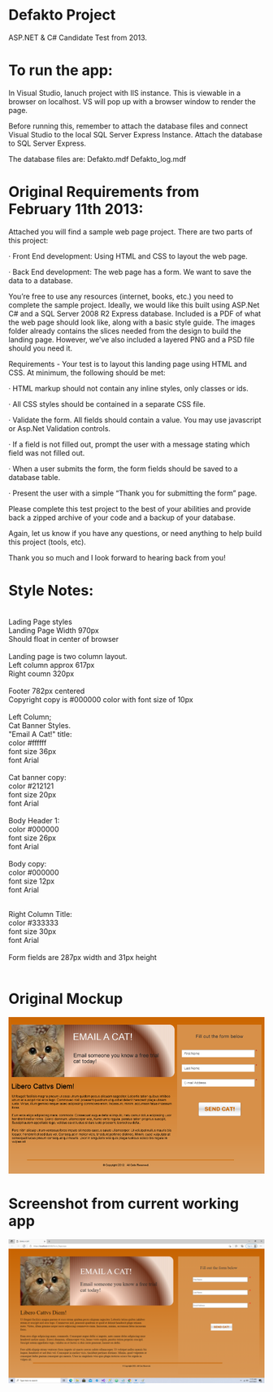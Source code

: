 # Defakto Project

ASP.NET & C# Candidate Test from 2013. 

# To run the app:
In Visual Studio, lanuch project with IIS instance. This is viewable in a browser on localhost.
VS will pop up with a browser window to render the page.

Before running this, remember to attach the database files and connect Visual Studio to the local SQL Server Express Instance. 
Attach the database to SQL Server Express. 

The database files are:
Defakto.mdf
Defakto_log.mdf

# Original Requirements from February 11th 2013:

Attached you will find a sample web page project. There are two parts of this project:

·             Front End development: Using HTML and CSS to layout the web page.

·             Back End development: The web page has a form.  We want to save the data to a database.

You’re free to use any resources (internet, books, etc.) you need to complete the sample project. Ideally, we would like this built using ASP.Net C# and a SQL Server 2008 R2 Express database. 
Included is a PDF of what the web page should look like, along with a basic style guide. The images folder already contains the slices needed from the design to build the landing page. 
However, we’ve also included a layered PNG and a PSD file should you need it.

Requirements - Your test is to layout this landing page using HTML and CSS. At minimum, the following should be met:

·         HTML markup should not contain any inline styles, only classes or ids.

·         All CSS styles should be contained in a separate CSS file.

·         Validate the form.  All fields should contain a value. You may use javascript or Asp.Net Validation controls.

·         If a field is not filled out, prompt the user with a message stating which field was not filled out.

·         When a user submits the form, the form fields should be saved to a database table.

·         Present the user with a simple “Thank you for submitting the form” page.

Please complete this test project to the best of your abilities and provide back a zipped archive of your code and a backup of your database.

Again, let us know if you have any questions, or need anything to help build this project (tools, etc).

Thank you so much and I look forward to hearing back from you!

# Style Notes:
</br>
Lading Page styles
</br>
Landing Page Width 970px </br>
Should float in center of browser </br>
</br>
Landing page is two column layout. </br>
Left column approx 617px </br>
Right coumn 320px </br>
</br>
Footer 782px centered </br>
Copyright copy is #000000 color with font size of 10px </br>
</br>
Left Column; </br>
Cat Banner Styles. </br>
"Email A Cat!" title: </br>
	color #ffffff </br>
	font size 36px </br>
	font Arial </br>
</br>
Cat banner copy: </br>
	color #212121 </br>
	font size 20px </br>
	font Arial </br>
</br>
Body Header 1: </br>
	color #000000 </br>
	font size 26px </br>
	font Arial </br>
</br>
Body copy: </br>
	color #000000 </br>
	font size 12px </br>
	font Arial </br>
</br>

Right Column Title: </br>
	color #333333 </br>
	font size 30px </br>
	font Arial </br>
</br>
Form fields are 287px width and 31px height </br>
</br>
# Original Mockup
![Screenshot](https://github.com/Mattnosekai/Defakto_Project/blob/main/Mockup.png)

# Screenshot from current working app
![Screenshot](https://github.com/Mattnosekai/Defakto_Project/blob/main/Screenshot2.png)
